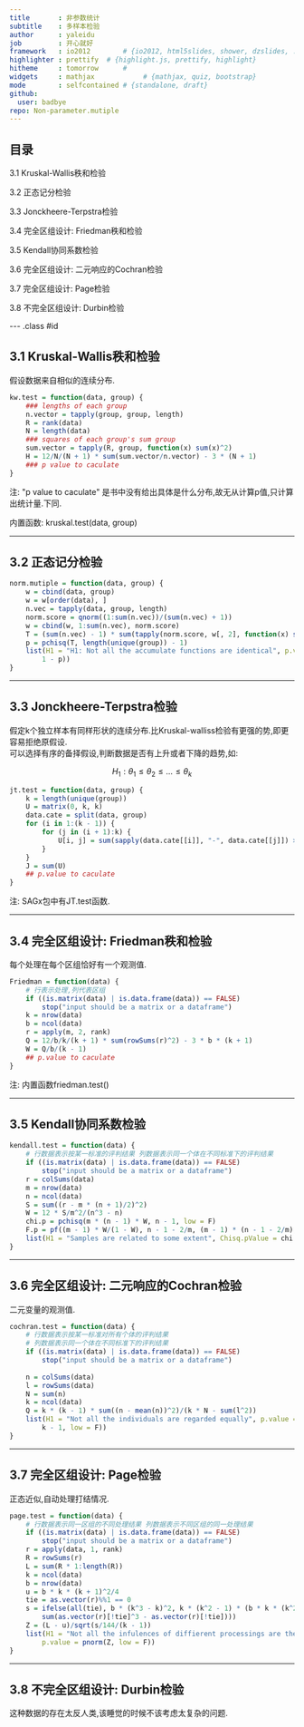 ```yaml
---
title       : 非参数统计
subtitle    : 多样本检验
author      : yaleidu
job         : 开心就好
framework   : io2012        # {io2012, html5slides, shower, dzslides, ...}
highlighter : prettify  # {highlight.js, prettify, highlight}
hitheme     : tomorrow      # 
widgets     : mathjax            # {mathjax, quiz, bootstrap}
mode        : selfcontained # {standalone, draft}
github:
  user: badbye
repo: Non-parameter.mutiple
---
```

  
## 目录
  
3.1 Kruskal-Wallis秩和检验

3.2 正态记分检验

3.3 Jonckheere-Terpstra检验

3.4 完全区组设计: Friedman秩和检验

3.5 Kendall协同系数检验

3.6 完全区组设计: 二元响应的Cochran检验

3.7 完全区组设计: Page检验

3.8 不完全区组设计: Durbin检验

--- .class #id 

## 3.1 Kruskal-Wallis秩和检验
假设数据来自相似的连续分布.

```r
kw.test = function(data, group) {
    ### lengths of each group
    n.vector = tapply(group, group, length)
    R = rank(data)
    N = length(data)
    ### squares of each group's sum group
    sum.vector = tapply(R, group, function(x) sum(x)^2)
    H = 12/N/(N + 1) * sum(sum.vector/n.vector) - 3 * (N + 1)
    ### p value to caculate
}
```


注: "p value to caculate" 是书中没有给出具体是什么分布,故无从计算p值,只计算出统计量.下同.

内置函数: kruskal.test(data, group)

---
## 3.2 正态记分检验
  

```r
norm.mutiple = function(data, group) {
    w = cbind(data, group)
    w = w[order(data), ]
    n.vec = tapply(data, group, length)
    norm.score = qnorm((1:sum(n.vec))/(sum(n.vec) + 1))
    w = cbind(w, 1:sum(n.vec), norm.score)
    T = (sum(n.vec) - 1) * sum(tapply(norm.score, w[, 2], function(x) sum(x)^2/length(x)))/sum(norm.score^2)
    p = pchisq(T, length(unique(group)) - 1)
    list(H1 = "H1: Not all the accumulate functions are identical", p.value = min(p, 
        1 - p))
}
```

---
  
## 3.3 Jonckheere-Terpstra检验
  
假定k个独立样本有同样形状的连续分布.比Kruskal-walliss检验有更强的势,即更容易拒绝原假设.    
可以选择有序的备择假设,判断数据是否有上升或者下降的趋势,如:
  
  $$H_1: \theta_1 \le \theta_2  \le \ldots \le \theta_k $$
  

```r
jt.test = function(data, group) {
    k = length(unique(group))
    U = matrix(0, k, k)
    data.cate = split(data, group)
    for (i in 1:(k - 1)) {
        for (j in (i + 1):k) {
            U[i, j] = sum(sapply(data.cate[[i]], "-", data.cate[[j]]) > 0)
        }
    }
    J = sum(U)
    ## p.value to caculate
}
```


注: SAGx包中有JT.test函数.

---
  
## 3.4 完全区组设计: Friedman秩和检验
  
每个处理在每个区组恰好有一个观测值.


```r
Friedman = function(data) {
    # 行表示处理,列代表区组
    if ((is.matrix(data) | is.data.frame(data)) == FALSE) 
        stop("input should be a matrix or a dataframe")
    k = nrow(data)
    b = ncol(data)
    r = apply(m, 2, rank)
    Q = 12/b/k/(k + 1) * sum(rowSums(r)^2) - 3 * b * (k + 1)
    W = Q/b/(k - 1)
    ## p.value to caculate
}
```


注: 内置函数friedman.test()

---
  
## 3.5 Kendall协同系数检验
  

```r
kendall.test = function(data) {
    # 行数据表示按某一标准的评判结果 列数据表示同一个体在不同标准下的评判结果
    if ((is.matrix(data) | is.data.frame(data)) == FALSE) 
        stop("input should be a matrix or a dataframe")
    r = colSums(data)
    m = nrow(data)
    n = ncol(data)
    S = sum((r - m * (n + 1)/2)^2)
    W = 12 * S/m^2/(n^3 - n)
    chi.p = pchisq(m * (n - 1) * W, n - 1, low = F)
    F.p = pf((m - 1) * W/(1 - W), n - 1 - 2/m, (m - 1) * (n - 1 - 2/m), low = F)
    list(H1 = "Samples are related to some extent", Chisq.pValue = chi.p, F.pValue = F.p)
}
```

---
  
## 3.6 完全区组设计: 二元响应的Cochran检验
  
二元变量的观测值.


```r
cochran.test = function(data) {
    # 行数据表示按某一标准对所有个体的评判结果
    # 列数据表示同一个体在不同标准下的评判结果
    if ((is.matrix(data) | is.data.frame(data)) == FALSE) 
        stop("input should be a matrix or a dataframe")
    
    n = colSums(data)
    l = rowSums(data)
    N = sum(n)
    k = ncol(data)
    Q = k * (k - 1) * sum((n - mean(n))^2)/(k * N - sum(l^2))
    list(H1 = "Not all the individuals are regarded equally", p.value = pchisq(Q, 
        k - 1, low = F))
}
```


---
## 3.7 完全区组设计: Page检验
  
正态近似,自动处理打结情况.

```r
page.test = function(data) {
    # 行数据表示同一区组的不同处理结果 列数据表示不同区组的同一处理结果
    if ((is.matrix(data) | is.data.frame(data)) == FALSE) 
        stop("input should be a matrix or a dataframe")
    r = apply(data, 1, rank)
    R = rowSums(r)
    L = sum(R * 1:length(R))
    k = ncol(data)
    b = nrow(data)
    u = b * k * (k + 1)^2/4
    tie = as.vector(r)%%1 == 0
    s = ifelse(all(tie), b * (k^3 - k)^2, k * (k^2 - 1) * (b * k * (k^2 - 1) - 
        sum(as.vector(r)[!tie]^3 - as.vector(r)[!tie])))
    Z = (L - u)/sqrt(s/144/(k - 1))
    list(H1 = "Not all the infulences of diffierent processings are the same", 
        p.value = pnorm(Z, low = F))
}
```


---
## 3.8 不完全区组设计: Durbin检验
  
这种数据的存在太反人类,该睡觉的时候不该考虑太复杂的问题.
